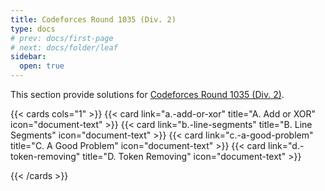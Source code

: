 ```yaml
---
title: Codeforces Round 1035 (Div. 2)
type: docs
# prev: docs/first-page
# next: docs/folder/leaf
sidebar:
  open: true
---
```


This section provide solutions for [Codeforces Round 1035 (Div. 2)](https://codeforces.com/contest/2119).

{{< cards cols="1" >}}
  {{< card link="a.-add-or-xor" title="A. Add or XOR" icon="document-text" >}}
  {{< card link="b.-line-segments" title="B. Line Segments" icon="document-text" >}}
  {{< card link="c.-a-good-problem" title="C. A Good Problem" icon="document-text" >}}
  {{< card link="d.-token-removing" title="D. Token Removing" icon="document-text" >}}

{{< /cards >}}
